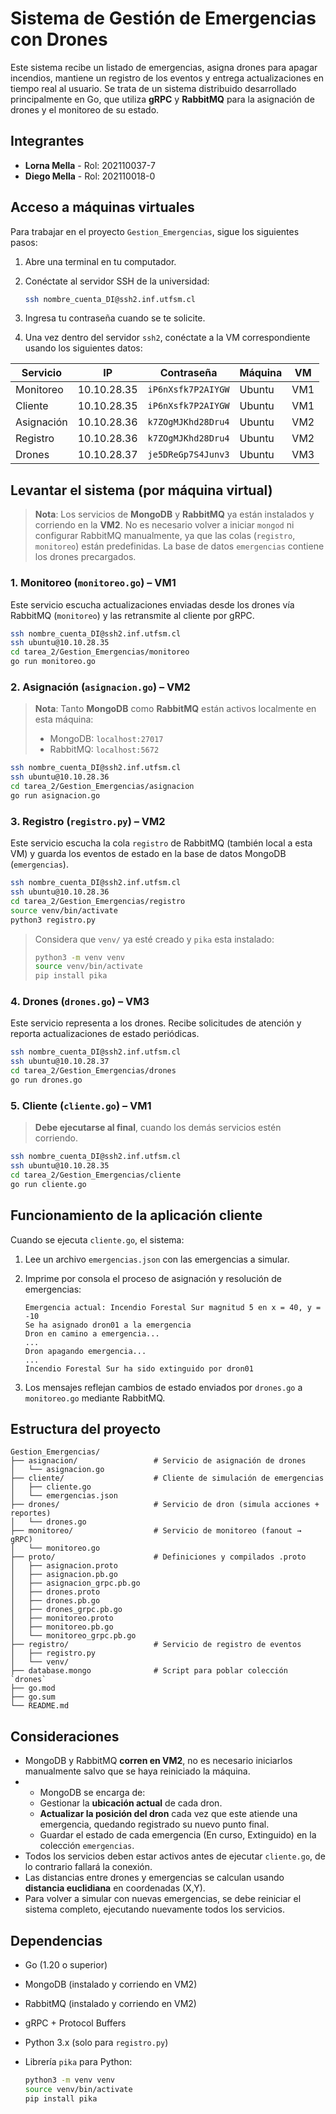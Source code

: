 # Sistema de Gestión de Emergencias con Drones

Este sistema recibe un listado de emergencias, asigna drones para apagar incendios, mantiene un registro de los eventos y entrega actualizaciones en tiempo real al usuario. Se trata de un sistema distribuido desarrollado principalmente en Go, que utiliza **gRPC** y **RabbitMQ** para la asignación de drones y el monitoreo de su estado.

## Integrantes

* **Lorna Mella** - Rol: 202110037-7
* **Diego Mella** - Rol: 202110018-0

## Acceso a máquinas virtuales

Para trabajar en el proyecto `Gestion_Emergencias`, sigue los siguientes pasos:

1. Abre una terminal en tu computador.

2. Conéctate al servidor SSH de la universidad:

   ```bash
   ssh nombre_cuenta_DI@ssh2.inf.utfsm.cl
   ```

3. Ingresa tu contraseña cuando se te solicite.

4. Una vez dentro del servidor `ssh2`, conéctate a la VM correspondiente usando los siguientes datos:

| Servicio   | IP          | Contraseña         | Máquina | VM  |
| ---------- | ----------- | ------------------ | ------- | --- |
| Monitoreo  | 10.10.28.35 | `iP6nXsfk7P2AIYGW` | Ubuntu  | VM1 |
| Cliente    | 10.10.28.35 | `iP6nXsfk7P2AIYGW` | Ubuntu  | VM1 |
| Asignación | 10.10.28.36 | `k7ZOgMJKhd28Dru4` | Ubuntu  | VM2 |
| Registro   | 10.10.28.36 | `k7ZOgMJKhd28Dru4` | Ubuntu  | VM2 |
| Drones     | 10.10.28.37 | `je5DReGp7S4Junv3` | Ubuntu  | VM3 |

## Levantar el sistema (por máquina virtual)

> **Nota**: Los servicios de **MongoDB** y **RabbitMQ** ya están instalados y corriendo en la **VM2**. No es necesario volver a iniciar `mongod` ni configurar RabbitMQ manualmente, ya que las colas (`registro`, `monitoreo`) están predefinidas. La base de datos `emergencias` contiene los drones precargados.

### 1. Monitoreo (`monitoreo.go`) – VM1

Este servicio escucha actualizaciones enviadas desde los drones vía RabbitMQ (`monitoreo`) y las retransmite al cliente por gRPC.

```bash
ssh nombre_cuenta_DI@ssh2.inf.utfsm.cl
ssh ubuntu@10.10.28.35
cd tarea_2/Gestion_Emergencias/monitoreo
go run monitoreo.go
```

### 2. Asignación (`asignacion.go`) – VM2

> **Nota**: Tanto **MongoDB** como **RabbitMQ** están activos localmente en esta máquina:
>
> * MongoDB: `localhost:27017`
> * RabbitMQ: `localhost:5672`

```bash
ssh nombre_cuenta_DI@ssh2.inf.utfsm.cl
ssh ubuntu@10.10.28.36
cd tarea_2/Gestion_Emergencias/asignacion
go run asignacion.go
```

### 3. Registro (`registro.py`) – VM2

Este servicio escucha la cola `registro` de RabbitMQ (también local a esta VM) y guarda los eventos de estado en la base de datos MongoDB (`emergencias`).

```bash
ssh nombre_cuenta_DI@ssh2.inf.utfsm.cl
ssh ubuntu@10.10.28.36
cd tarea_2/Gestion_Emergencias/registro
source venv/bin/activate
python3 registro.py
```

> Considera que `venv/` ya esté creado y `pika` esta instalado:
>
> ```bash
> python3 -m venv venv
> source venv/bin/activate
> pip install pika
> ```

### 4. Drones (`drones.go`) – VM3

Este servicio representa a los drones. Recibe solicitudes de atención y reporta actualizaciones de estado periódicas.

```bash
ssh nombre_cuenta_DI@ssh2.inf.utfsm.cl
ssh ubuntu@10.10.28.37
cd tarea_2/Gestion_Emergencias/drones
go run drones.go
```

### 5. Cliente (`cliente.go`) – VM1

> **Debe ejecutarse al final**, cuando los demás servicios estén corriendo.

```bash
ssh nombre_cuenta_DI@ssh2.inf.utfsm.cl
ssh ubuntu@10.10.28.35
cd tarea_2/Gestion_Emergencias/cliente
go run cliente.go
```

## Funcionamiento de la aplicación cliente

Cuando se ejecuta `cliente.go`, el sistema:

1. Lee un archivo `emergencias.json` con las emergencias a simular.
2. Imprime por consola el proceso de asignación y resolución de emergencias:

   ```
   Emergencia actual: Incendio Forestal Sur magnitud 5 en x = 40, y = -10
   Se ha asignado dron01 a la emergencia
   Dron en camino a emergencia...
   ...
   Dron apagando emergencia...
   ...
   Incendio Forestal Sur ha sido extinguido por dron01
   ```
3. Los mensajes reflejan cambios de estado enviados por `drones.go` a `monitoreo.go` mediante RabbitMQ.

## Estructura del proyecto

```
Gestion_Emergencias/
├── asignacion/                 # Servicio de asignación de drones
│   └── asignacion.go
├── cliente/                    # Cliente de simulación de emergencias
│   ├── cliente.go
│   └── emergencias.json
├── drones/                     # Servicio de dron (simula acciones + reportes)
│   └── drones.go
├── monitoreo/                  # Servicio de monitoreo (fanout → gRPC)
│   └── monitoreo.go
├── proto/                      # Definiciones y compilados .proto
│   ├── asignacion.proto
│   ├── asignacion.pb.go
│   ├── asignacion_grpc.pb.go
│   ├── drones.proto
│   ├── drones.pb.go
│   ├── drones_grpc.pb.go
│   ├── monitoreo.proto
│   ├── monitoreo.pb.go
│   └── monitoreo_grpc.pb.go
├── registro/                   # Servicio de registro de eventos
│   ├── registro.py
│   └── venv/
├── database.mongo              # Script para poblar colección `drones`
├── go.mod
├── go.sum
└── README.md
```

## Consideraciones

* MongoDB y RabbitMQ **corren en VM2**, no es necesario iniciarlos manualmente salvo que se haya reiniciado la máquina.
* * MongoDB se encarga de:
  * Gestionar la **ubicación actual** de cada dron.
  * **Actualizar la posición del dron** cada vez que este atiende una emergencia, quedando registrado su nuevo punto final.
  * Guardar el estado de cada emergencia (En curso, Extinguido) en la colección `emergencias`.
* Todos los servicios deben estar activos antes de ejecutar `cliente.go`, de lo contrario fallará la conexión.
* Las distancias entre drones y emergencias se calculan usando **distancia euclidiana** en coordenadas (X,Y).
* Para volver a simular con nuevas emergencias, se debe reiniciar el sistema completo, ejecutando nuevamente todos los servicios.


## Dependencias

* Go (1.20 o superior)
* MongoDB (instalado y corriendo en VM2)
* RabbitMQ (instalado y corriendo en VM2)
* gRPC + Protocol Buffers
* Python 3.x (solo para `registro.py`)
* Librería `pika` para Python:

  ```bash
  python3 -m venv venv
  source venv/bin/activate
  pip install pika
  ```
